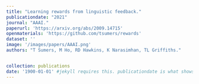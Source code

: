 ```yaml
---
title: "Learning rewards from linguistic feedback."
publicationdate: "2021"
journal: "AAAI."
paperurl: 'https://arxiv.org/abs/2009.14715'
openmaterials: 'https://github.com/tsumers/rewards'
dataset: ''
image: '/images/papers/AAAI.png'
authors: "T Sumers, M Ho, RD Hawkins, K Narasimhan, TL Griffiths."


collection: publications
date: '1900-01-01' #jekyll requires this. publicationdate is what shows up
---
```

